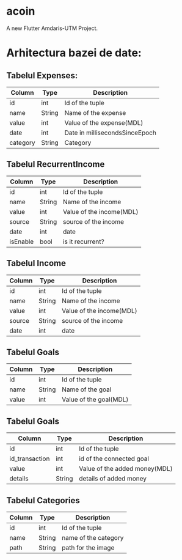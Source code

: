 # acoin

A new Flutter Amdaris-UTM Project.

# Arhitectura bazei de date:

## Tabelul Expenses:

| Column   | Type   | Description                    |
|----------|--------|--------------------------------|
| id       | int    | Id of the tuple                |
| name     | String | Name of the expense            |
| value    | int    | Value of the expense(MDL)      |
| date     | int    | Date in millisecondsSinceEpoch |
| category | String | Category                       |

## Tabelul RecurrentIncome

| Column   | Type   | Description                    |
|----------|--------|--------------------------------|
| id       | int    | Id of the tuple                |
| name     | String | Name of the income             |
| value    | int    | Value of the income(MDL)       |
| source   | String | source of the income           |
| date     | int    | date                           |
| isEnable | bool   | is it recurrent?               |

## Tabelul Income

| Column   | Type   | Description                    |
|----------|--------|--------------------------------|
| id       | int    | Id of the tuple                |
| name     | String | Name of the income             |
| value    | int    | Value of the income(MDL)       |
| source   | String | source of the income           |
| date     | int    | date                           |

## Tabelul Goals

| Column   | Type   | Description                    |
|----------|--------|--------------------------------|
| id       | int    | Id of the tuple                |
| name     | String | Name of the goal               |
| value    | int    | Value of the goal(MDL)         |

## Tabelul Goals

| Column         | Type   | Description                    |
|----------------|--------|--------------------------------|
| id             | int    | Id of the tuple                |
| id_transaction | int    | id of the connected goal       |
| value          | int    | Value of the added money(MDL)  |
| details        | String | details of added money         |


## Tabelul Categories

| Column   | Type   | Description                    |
|----------|--------|--------------------------------|
| id       | int    | Id of the tuple                |
| name     | String | name of the category           |
| path     | String | path for the image             |